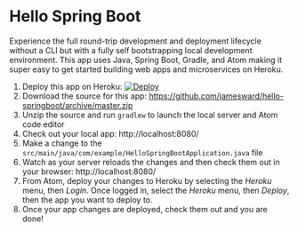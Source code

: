 Hello Spring Boot
=================

Experience the full round-trip development and deployment lifecycle without a CLI but with a fully self bootstrapping local development environment.  This app uses Java, Spring Boot, Gradle, and Atom making it super easy to get started building web apps and microservices on Heroku.

1. Deploy this app on Heroku: [![Deploy](https://www.herokucdn.com/deploy/button.svg)](https://heroku.com/deploy)
1. Download the source for this app: https://github.com/jamesward/hello-springboot/archive/master.zip
1. Unzip the source and run `gradlew` to launch the local server and Atom code editor
1. Check out your local app: http://localhost:8080/
1. Make a change to the `src/main/java/com/example/HelloSpringBootApplication.java` file
1. Watch as your server reloads the changes and then check them out in your browser: http://localhost:8080/
1. From Atom, deploy your changes to Heroku by selecting the *Heroku* menu, then *Login*.  Once logged in, select the *Heroku* menu, then *Deploy*, then the app you want to deploy to.
1. Once your app changes are deployed, check them out and you are done!
